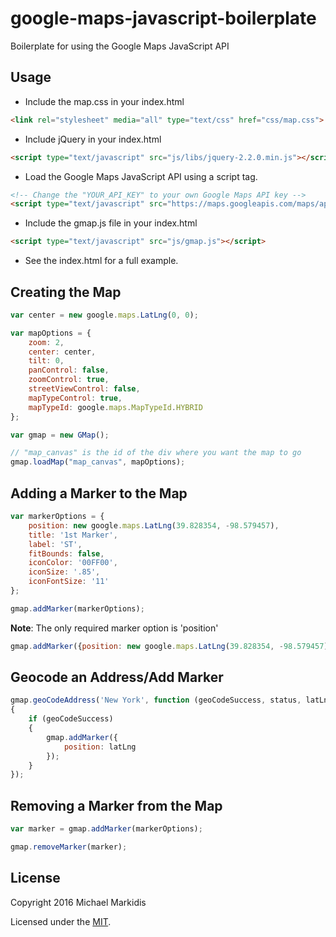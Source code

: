 google-maps-javascript-boilerplate
==================================
Boilerplate for using the Google Maps JavaScript API

Usage
-----
- Include the map.css in your index.html
```html
<link rel="stylesheet" media="all" type="text/css" href="css/map.css">
```

- Include jQuery in your index.html
```html
<script type="text/javascript" src="js/libs/jquery-2.2.0.min.js"></script>
```

- Load the Google Maps JavaScript API using a script tag.
```html
<!-- Change the "YOUR_API_KEY" to your own Google Maps API key -->
<script type="text/javascript" src="https://maps.googleapis.com/maps/api/js?key=YOUR_API_KEY"></script>
```

- Include the gmap.js file in your index.html
```html
<script type="text/javascript" src="js/gmap.js"></script>
```

- See the index.html for a full example.

Creating the Map
----------------
```javascript
var center = new google.maps.LatLng(0, 0);

var mapOptions = {
	zoom: 2,
	center: center,
	tilt: 0,
	panControl: false,
	zoomControl: true,
	streetViewControl: false,
	mapTypeControl: true,
	mapTypeId: google.maps.MapTypeId.HYBRID
};

var gmap = new GMap();

// "map_canvas" is the id of the div where you want the map to go
gmap.loadMap("map_canvas", mapOptions);
```

Adding a Marker to the Map
--------------------------
```javascript
var markerOptions = {
	position: new google.maps.LatLng(39.828354, -98.579457),
	title: '1st Marker',
	label: 'ST',
	fitBounds: false,
	iconColor: '00FF00',
	iconSize: '.85',
	iconFontSize: '11'
};

gmap.addMarker(markerOptions);
```

**Note**: The only required marker option is 'position'
```javascript
gmap.addMarker({position: new google.maps.LatLng(39.828354, -98.579457)});
```

Geocode an Address/Add Marker
-----------------------------
```javascript
gmap.geoCodeAddress('New York', function (geoCodeSuccess, status, latLng)
{
	if (geoCodeSuccess)
	{
		gmap.addMarker({
			position: latLng
		});
	}
});
```

Removing a Marker from the Map
------------------------------
```javascript
var marker = gmap.addMarker(markerOptions);

gmap.removeMarker(marker);
```

License
-------
Copyright 2016 Michael Markidis

Licensed under the [MIT][mitlicense].

[mitlicense]: MIT-LICENSE.txt
